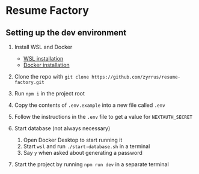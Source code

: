 # Resume Factory

## Setting up the dev environment

1. Install WSL and Docker

   - [WSL installation](https://learn.microsoft.com/en-us/windows/wsl/install#install-wsl-command)
   - [Docker installation](https://docs.docker.com/desktop/install/windows-install/)

2. Clone the repo with `git clone https://github.com/zyrrus/resume-factory.git`
3. Run `npm i` in the project root
4. Copy the contents of `.env.example` into a new file called `.env`
5. Follow the instructions in the `.env` file to get a value for `NEXTAUTH_SECRET`
6. Start database (not always necessary)
   1. Open Docker Desktop to start running it
   2. Start `wsl` and run `./start-database.sh` in a terminal
   3. Say `y` when asked about generating a password
7. Start the project by running `npm run dev` in a separate terminal
